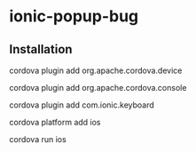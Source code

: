 # ionic-popup-bug

<h2>Installation</h2>

cordova plugin add org.apache.cordova.device

cordova plugin add org.apache.cordova.console

cordova plugin add com.ionic.keyboard

cordova platform add ios

cordova run ios

